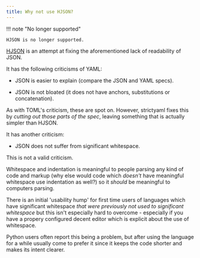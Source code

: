 ```yaml
---
title: Why not use HJSON?
---
```


!!! note "No longer supported"

    HJSON is no longer supported.


[HJSON](http://hjson.org/) is an attempt at fixing the aforementioned lack of readability of JSON.

It has the following criticisms of YAML:

- JSON is easier to explain (compare the JSON and YAML specs).

- JSON is not bloated (it does not have anchors, substitutions or concatenation).

As with TOML's criticism, these are spot on. However, strictyaml fixes this by *cutting out those parts of the spec*, leaving something that is actually simpler than HJSON.

It has another criticism:

- JSON does not suffer from significant whitespace.

This is not a valid criticism.

Whitespace and indentation is meaningful to people parsing any kind of code and markup (why else would code which *doesn't* have meaningful whitespace use indentation as well?) so it *should* be meaningful to computers parsing.

There is an initial 'usability hump' for first time users of languages which have significant whitespace *that were previously not used to significant whitespace* but this isn't especially hard to overcome - especially if you have a propery configured decent editor which is explicit about the use of whitespace.

Python users often report this being a problem, but after using the language for a while usually come to prefer it since it keeps the code shorter and makes its intent clearer.
